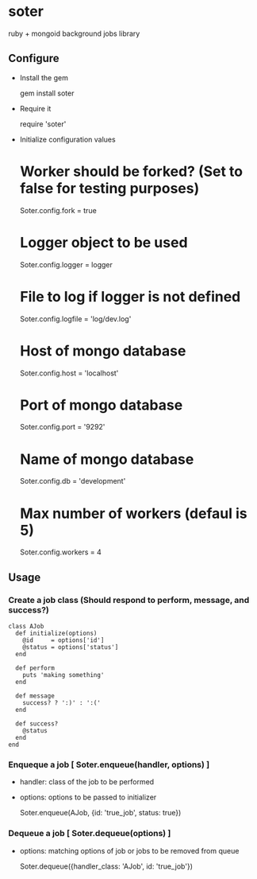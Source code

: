 # soter

ruby + mongoid background jobs library

## Configure

* Install the gem

    gem install soter

* Require it

    require 'soter'

* Initialize configuration values
    
    # Worker should be forked? (Set to false for testing purposes)
    Soter.config.fork    = true
    
    # Logger object to be used
    Soter.config.logger  = logger

    # File to log if logger is not defined
    Soter.config.logfile = 'log/dev.log'
    
    # Host of mongo database
    Soter.config.host    = 'localhost'
    
    # Port of mongo database
    Soter.config.port    = '9292'

    # Name of mongo database
    Soter.config.db      = 'development'

    # Max number of workers (defaul is 5)
    Soter.config.workers = 4

## Usage

### Create a job class (Should respond to perform, message, and success?)

    class AJob
      def initialize(options)
        @id     = options['id']
        @status = options['status']
      end

      def perform
        puts 'making something'
      end
      
      def message
        success? ? ':)' : ':('
      end

      def success?
        @status
      end
    end

### Enqueque a job [ Soter.enqueue(handler, options)  ]

* handler: class of the job to be performed
* options: options to be passed to initializer

    Soter.enqueue(AJob, {id: 'true_job', status: true})

### Dequeue a job [ Soter.dequeue(options) ]

* options: matching options of job or jobs to be removed from queue

    Soter.dequeue({handler_class: 'AJob', id: 'true_job'})
